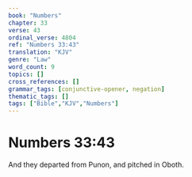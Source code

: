 ```yaml
---
book: "Numbers"
chapter: 33
verse: 43
ordinal_verse: 4804
ref: "Numbers 33:43"
translation: "KJV"
genre: "Law"
word_count: 9
topics: []
cross_references: []
grammar_tags: [conjunctive-opener, negation]
thematic_tags: []
tags: ["Bible","KJV","Numbers"]
---
```


# Numbers 33:43

And they departed from Punon, and pitched in Oboth.
